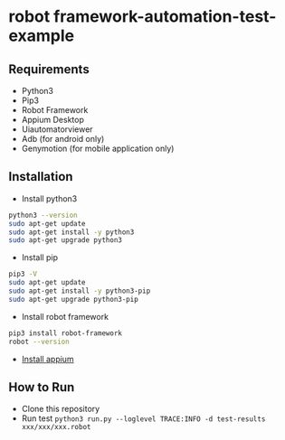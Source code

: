 # robot framework-automation-test-example


## Requirements

- Python3
- Pip3
- Robot Framework
- Appium Desktop
- Uiautomatorviewer
- Adb (for android only)
- Genymotion (for mobile application only)
## Installation

- Install python3

```sh
python3 --version
sudo apt-get update
sudo apt-get install -y python3
sudo apt-get upgrade python3
```

- Install pip

```sh
pip3 -V
sudo apt-get update
sudo apt-get install -y python3-pip
sudo apt-get upgrade python3-pip
```

- Install robot framework

```sh
pip3 install robot-framework
robot --version
```

- [Install appium](https://github.com/appium/appium-desktop/releases/latest)

## How to Run

- Clone this repository
- Run test `python3 run.py --loglevel TRACE:INFO -d test-results xxx/xxx/xxx.robot`
